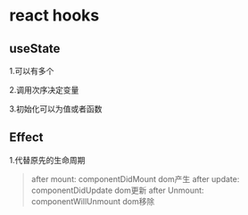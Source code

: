 #  react hooks
## useState
1.可以有多个

2.调用次序决定变量

3.初始化可以为值或者函数

## Effect
1.代替原先的生命周期
> after mount:     componentDidMount     dom产生
> after update:    componentDidUpdate    dom更新
> after Unmount:   componentWillUnmount  dom移除